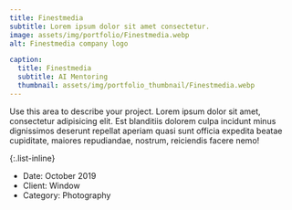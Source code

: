 ```yaml
---
title: Finestmedia
subtitle: Lorem ipsum dolor sit amet consectetur.
image: assets/img/portfolio/Finestmedia.webp
alt: Finestmedia company logo

caption:
  title: Finestmedia
  subtitle: AI Mentoring
  thumbnail: assets/img/portfolio_thumbnail/Finestmedia.webp
---
```

Use this area to describe your project. Lorem ipsum dolor sit amet, consectetur adipisicing elit. Est blanditiis dolorem culpa incidunt minus dignissimos deserunt repellat aperiam quasi sunt officia expedita beatae cupiditate, maiores repudiandae, nostrum, reiciendis facere nemo!

{:.list-inline}
- Date: October 2019
- Client: Window
- Category: Photography

